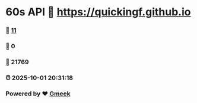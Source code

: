 # 60s API :link: https://quickingf.github.io 
### :page_facing_up: [11](https://quickingf.github.io/tag.html) 
### :speech_balloon: 0 
### :hibiscus: 21769 
### :alarm_clock: 2025-10-01 20:31:18 
### Powered by :heart: [Gmeek](https://github.com/Meekdai/Gmeek)
